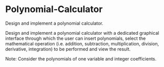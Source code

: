 # Polynomial-Calculator
Design and implement a polynomial calculator.

Design and implement a polynomial calculator with a dedicated graphical interface through which the user can insert polynomials, select the mathematical operation (i.e. addition, subtraction, multiplication, division, derivative, integration) to be performed and view the result.

Note: Consider the polynomials of one variable and integer coefficients.
